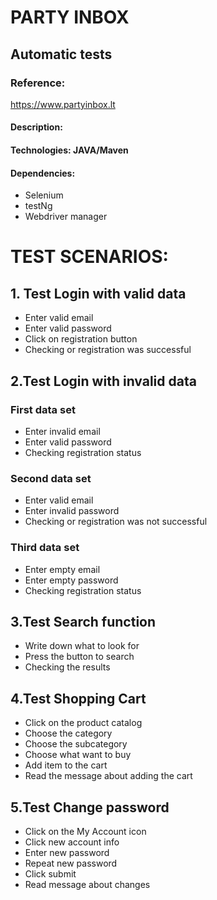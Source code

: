 # PARTY INBOX
## Automatic tests

### Reference: 
https://www.partyinbox.lt 


#### Description:
 #### Technologies: JAVA/Maven
#### Dependencies:
* Selenium
* testNg
* Webdriver manager


# TEST SCENARIOS:
## 1. Test Login with valid data
*  Enter valid email
*  Enter valid password
* Click on registration button
* Checking or registration was successful
## 2.Test Login with invalid data
### First data set
* Enter invalid email
* Enter valid password
* Checking registration status 
### Second data set
* Enter valid email
* Enter invalid password
* Checking or registration was not successful
### Third data set
* Enter empty email
* Enter empty password
* Checking registration status
## 3.Test Search function
* Write down what to look for
* Press the button to search
* Checking the results
## 4.Test Shopping Cart
* Click on the product catalog
* Choose the category
* Choose the subcategory
* Choose what want to buy
* Add item to the cart
* Read the message about adding the cart
## 5.Test Change password
* Click on the My Account icon
* Click new account info
* Enter new password
* Repeat new password
* Click submit
* Read message about changes